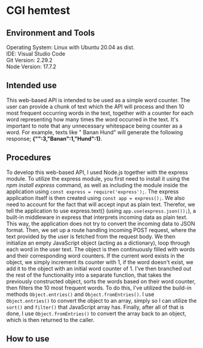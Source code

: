 # CGI hemtest

## Environment and Tools
Operating System: Linux with Ubuntu 20.04 as dist.  
IDE: Visual Studio Code  
Git Version: 2.29.2  
Node Version: 17.7.2  

## Intended use
This web-based API is intended to be used as a simple word counter. The user can provide a chunk of text which the API 
will process and then 10 most frequent occurring words in the text, together with a counter for each word representing 
how many times the word occurred in the text. It's important to note that any unnecessary whitespace being counter as a 
word. For example, texts like "  Banan  Hund" will generate the following response; **{"":3,"Banan":1,"Hund":1}**.

## Procedures
To develop this web-based API, I used Node.js together with the express module. To utilize the express module, you first 
need to install it using the *npm install express* command, as well as including the module inside the application using 
``const express = require('express');``. The express application itself is then created using ``const app = express();``. 
We also need to account for the fact that will accept input as plain text. Therefor, we tell the application to use 
express.text() (using ``app.use(express.json());``), a built-in middleware in express that interprets incoming data as 
plain text. This way, the application does not try to convert the incoming data to JSON format. Then, we set up a route 
handling incoming POST request, where the text provided by the user is fetched from the request body. We then initialize 
an empty JavaScript object (acting as a dictionary), loop through each word in the user text. The object is then 
continuously filled with words and their corresponding word counters. If the current word exists in the object, we 
simply increment its counter with 1, if the word doesn't exist, we add it to the object with an initial word counter of 1.
I've then branched out the rest of the functionality into a separate function, that takes the previously constructed 
object, sorts the words based on their word counter, then filters the 10 most frequent words. To do this, I've utilized 
the build-in methods ``Object.entries()`` and ``Object.fromEntries()``. I use ``Object.entries()`` to convert the object 
to an array, simply so I can utilize the ``sort()`` and ``filter()`` that JavaScript array has. Finally, after all of that 
is done, I use ``Object.fromEntries()`` to convert the array back to an object, which is then returned to the caller.

## How to use

